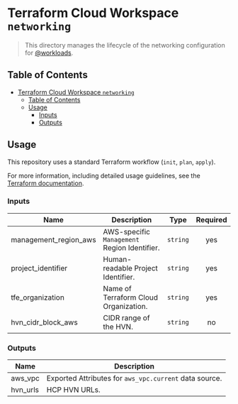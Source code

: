 # Terraform Cloud Workspace `networking`

> This directory manages the lifecycle of the networking configuration for [@workloads](https://github.com/workloads).

## Table of Contents

<!-- TOC -->
* [Terraform Cloud Workspace `networking`](#terraform-cloud-workspace-networking)
  * [Table of Contents](#table-of-contents)
  * [Usage](#usage)
    * [Inputs](#inputs)
    * [Outputs](#outputs)
<!-- TOC -->

## Usage

This repository uses a standard Terraform workflow (`init`, `plan`, `apply`).

For more information, including detailed usage guidelines, see the [Terraform documentation](https://developer.hashicorp.com/terraform/cli/commands).

<!-- BEGIN_TF_DOCS -->
### Inputs

| Name | Description | Type | Required |
|------|-------------|------|:--------:|
| management_region_aws | AWS-specific `Management` Region Identifier. | `string` | yes |
| project_identifier | Human-readable Project Identifier. | `string` | yes |
| tfe_organization | Name of Terraform Cloud Organization. | `string` | yes |
| hvn_cidr_block_aws | CIDR range of the HVN. | `string` | no |

### Outputs

| Name | Description |
|------|-------------|
| aws_vpc | Exported Attributes for `aws_vpc.current` data source. |
| hvn_urls | HCP HVN URLs. |
<!-- END_TF_DOCS -->

